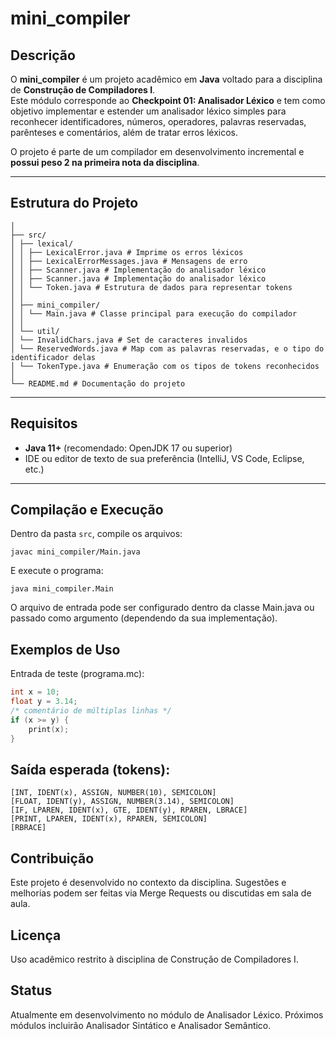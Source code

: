 # mini_compiler  

## Descrição  
O **mini_compiler** é um projeto acadêmico em **Java** voltado para a disciplina de **Construção de Compiladores I**.  
Este módulo corresponde ao **Checkpoint 01: Analisador Léxico** e tem como objetivo implementar e estender um analisador léxico simples para reconhecer identificadores, números, operadores, palavras reservadas, parênteses e comentários, além de tratar erros léxicos.  

O projeto é parte de um compilador em desenvolvimento incremental e **possui peso 2 na primeira nota da disciplina**.  

---

## Estrutura do Projeto  

```mini_compiler/
│
├── src/
│ ├── lexical/
│ │ ├── LexicalError.java # Imprime os erros léxicos
│ │ ├── LexicalErrorMessages.java # Mensagens de erro
│ │ ├── Scanner.java # Implementação do analisador léxico
│ │ ├── Scanner.java # Implementação do analisador léxico
│ │ └── Token.java # Estrutura de dados para representar tokens
│ │
│ ├── mini_compiler/
│ │ └── Main.java # Classe principal para execução do compilador
│ │
│ └── util/
│ └── InvalidChars.java # Set de caracteres invalidos
│ └── ReservedWords.java # Map com as palavras reservadas, e o tipo do identificador delas
│ └── TokenType.java # Enumeração com os tipos de tokens reconhecidos
│
└── README.md # Documentação do projeto
```

---

## Requisitos  

- **Java 11+** (recomendado: OpenJDK 17 ou superior)  
- IDE ou editor de texto de sua preferência (IntelliJ, VS Code, Eclipse, etc.)  

---

## Compilação e Execução  

Dentro da pasta `src`, compile os arquivos:  

```
javac mini_compiler/Main.java
```

E execute o programa:

```
java mini_compiler.Main
```

O arquivo de entrada pode ser configurado dentro da classe Main.java ou passado como argumento (dependendo da sua implementação).


## Exemplos de Uso

Entrada de teste (programa.mc):

```c
int x = 10;
float y = 3.14;
/* comentário de múltiplas linhas */
if (x >= y) {
    print(x);
}
```

## Saída esperada (tokens):

```
[INT, IDENT(x), ASSIGN, NUMBER(10), SEMICOLON]
[FLOAT, IDENT(y), ASSIGN, NUMBER(3.14), SEMICOLON]
[IF, LPAREN, IDENT(x), GTE, IDENT(y), RPAREN, LBRACE]
[PRINT, LPAREN, IDENT(x), RPAREN, SEMICOLON]
[RBRACE]
```
## Contribuição

Este projeto é desenvolvido no contexto da disciplina. Sugestões e melhorias podem ser feitas via Merge Requests ou discutidas em sala de aula.

## Licença

Uso acadêmico restrito à disciplina de Construção de Compiladores I.

## Status

Atualmente em desenvolvimento no módulo de Analisador Léxico. Próximos módulos incluirão Analisador Sintático e Analisador Semântico.
